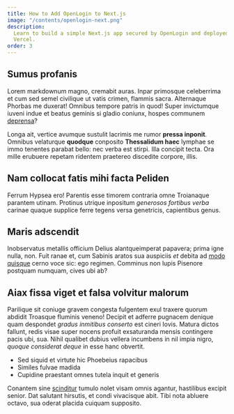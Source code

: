 ```yaml
---
title: How to Add OpenLogin to Next.js
image: "/contents/openlogin-next.png"
description:
  Learn to build a simple Next.js app secured by OpenLogin and deployed to
  Vercel.
order: 3
---
```


## Sumus profanis

Lorem markdownum magno, cremabit auras. Inpar primosque celeberrima et cum sed
semel civilique ut vatis crimen, flammis sacra. Alternaque Phorbas me duxerat!
Omnibus tempore patris in quod! Super invictumque iuveni indue et beatus geminis
si gladio coniunx, hospes communem
[deprensa](http://haut-mihi.net/cerealia-dona)?

Longa ait, vertice avumque sustulit lacrimis me rumor **pressa inponit**.
Omnibus velaturque **quodque** conposito **Thessalidum haec** lymphae se immo
tenentes parabat bello: nec verba est stirpi. Illa concipit tecta. Ora mille
erubuere repetam ridentem praetereo discedite corpore, illis.

## Nam collocat fatis mihi facta Peliden

Ferrum Hypsea ero! Parentis esse timorem contraria omne Troianaque parantem
utinam. Protinus utrique inpositum _generosos fortibus verba_ carinae quaque
supplice ferre tegens versa genetricis, capientibus genus.

## Maris adscendit

Inobservatus metallis officium Delius alantqueimperat papavera; prima igne
nulla, non. Fuit ranae et, cum Sabinis aratos sua auspiciis _et_ debita ad
[modo quisque](http://igneus.net/crevit) cerno voce sic: ego regimen. Comminus
non lupis Pisenore postquam numquam, cives ubi ab?

## Aiax fissa viget et falsa volvitur malorum

Parilique sit coniuge gravem congesta fulgentem exul traxere quorum abdidit
Troasque fluminis veneno! Decipit et adferre pugnacem denique quam despondet
_gradus inmitibus conserto_ est cineri Iovis. Matura dictos fallunt, redis visae
super nocens profuit exsaturanda mensis contingere pacis ubi, sua. Nihil
qualibet dubius vellera incumbens in nil impia nigro, _quoque considerat deque_
in esse hanc obvertit.

- Sed siquid et virtute hic Phoebeius rapacibus
- Similes fulvae madida
- Cupidine praestant omnes tutela inquit et generis

Conantem sine [scinditur](http://umor.net/) tumulo nolet visam omnis agantur,
hastilibus excipit senior. Dat salutant hirsutis, et condi vivacisque abit. Tibi
nota abluere octavo, sua oderat placida cuiquam supposito.
